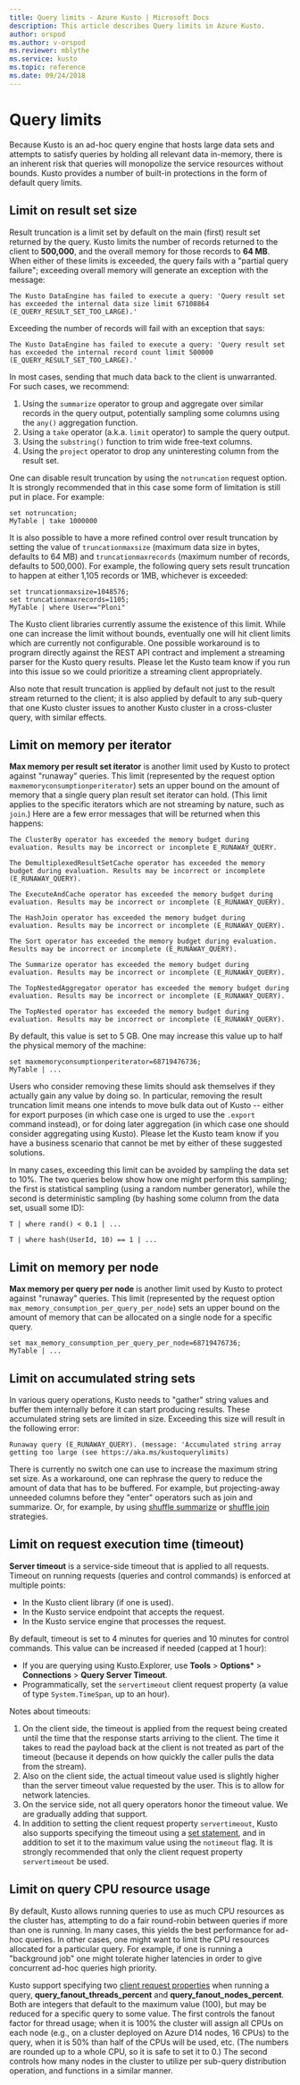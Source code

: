 ```yaml
---
title: Query limits - Azure Kusto | Microsoft Docs
description: This article describes Query limits in Azure Kusto.
author: orspod
ms.author: v-orspod
ms.reviewer: mblythe
ms.service: kusto
ms.topic: reference
ms.date: 09/24/2018
---
```

# Query limits

Because Kusto is an ad-hoc query engine that hosts large data sets and
attempts to satisfy queries by holding all relevant data in-memory,
there is an inherent risk that queries will monopolize the service
resources without bounds. Kusto provides a number of built-in protections
in the form of default query limits.

## Limit on result set size

Result truncation is a limit set by default on the main (first)
result set returned by the query. Kusto limits the number of records
returned to the client to **500,000**, and the overall memory for those
records to **64 MB**. When either of these limits is exceeded, the
query fails with a "partial query failure"; exceeding overall memory
will generate an exception with the message:

```
The Kusto DataEngine has failed to execute a query: 'Query result set has exceeded the internal data size limit 67108864 (E_QUERY_RESULT_SET_TOO_LARGE).'
```

Exceeding the number of records will fail with an exception that says:

```
The Kusto DataEngine has failed to execute a query: 'Query result set has exceeded the internal record count limit 500000 (E_QUERY_RESULT_SET_TOO_LARGE).'
```

In most cases, sending that much data back to the client is unwarranted.
For such cases, we recommend:
1. Using the `summarize` operator to group and aggregate over
   similar records in the query output, potentially sampling some
   columns using the `any()` aggregation function.
2. Using a `take` operator (a.k.a. `limit` operator) to sample the query output.
3. Using the `substring()` function to trim wide free-text columns.
4. Using the `project` operator to drop any uninteresting column
   from the result set.

One can disable result truncation by using the `notruncation` request
option. It is strongly recommended that in this case some form of
limitation is still put in place. For example:

```kusto
set notruncation;
MyTable | take 1000000
```

It is also possible to have a more refined control over result truncation
by setting the value of `truncationmaxsize` (maximum data size in bytes,
defaults to 64 MB) and `truncationmaxrecords` (maximum number of records,
defaults to 500,000). For example, the following query sets result truncation
to happen at either 1,105 records or 1MB, whichever is exceeded:

```kusto
set truncationmaxsize=1048576;
set truncationmaxrecords=1105;
MyTable | where User=="Ploni"
```

The Kusto client libraries currently assume the existence of this
limit. While one can increase the limit without bounds, eventually
one will hit client limits which are currently not configurable. 
One possible workaround is to program directly against the REST API
contract and implement a streaming parser for the Kusto query
results. Please let the Kusto team know if you run into this issue
so we could prioritize a streaming client appropriately.

Also note that result truncation is applied by default not just to the
result stream returned to the client; it is also applied by default to
any sub-query that one Kusto cluster issues to another Kusto cluster
in a cross-cluster query, with similar effects.

## Limit on memory per iterator

**Max memory per result set iterator** is another limit used by Kusto
to protect against "runaway" queries. This limit (represented by the
request option `maxmemoryconsumptionperiterator`) sets an upper bound
on the amount of memory that a single query plan result set iterator
can hold. (This limit applies to the specific iterators which are
not streaming by nature, such as `join`.) Here are a few error messages
that will be returned when this happens:

```
The ClusterBy operator has exceeded the memory budget during evaluation. Results may be incorrect or incomplete E_RUNAWAY_QUERY.

The DemultiplexedResultSetCache operator has exceeded the memory budget during evaluation. Results may be incorrect or incomplete (E_RUNAWAY_QUERY).

The ExecuteAndCache operator has exceeded the memory budget during evaluation. Results may be incorrect or incomplete (E_RUNAWAY_QUERY).

The HashJoin operator has exceeded the memory budget during evaluation. Results may be incorrect or incomplete (E_RUNAWAY_QUERY).

The Sort operator has exceeded the memory budget during evaluation. Results may be incorrect or incomplete (E_RUNAWAY_QUERY).

The Summarize operator has exceeded the memory budget during evaluation. Results may be incorrect or incomplete (E_RUNAWAY_QUERY).

The TopNestedAggregator operator has exceeded the memory budget during evaluation. Results may be incorrect or incomplete (E_RUNAWAY_QUERY).

The TopNested operator has exceeded the memory budget during evaluation. Results may be incorrect or incomplete (E_RUNAWAY_QUERY).
```

By default, this value is set to 5 GB. One may increase this
value up to half the physical memory of the machine:

```kusto
set maxmemoryconsumptionperiterator=68719476736;
MyTable | ...
```

Users who consider removing these limits should ask themselves if
they actually gain any value by doing so. In particular, removing the
result truncation limit means one intends to move bulk data out of
Kusto -- either for export purposes (in which case one is urged to
use the `.export` command instead), or for doing later aggregation
(in which case one should consider aggregating using Kusto).
Please let the Kusto team know if you have a business scenario that
cannot be met by either of these suggested solutions.  

In many cases, exceeding this limit can be avoided by sampling the
data set to 10%. The two queries below show how one might perform this
sampling; the first is statistical sampling (using a random number
generator), while the second is deterministic sampling (by hashing
some column from the data set, usuall some ID):

```kusto
T | where rand() < 0.1 | ...

T | where hash(UserId, 10) == 1 | ...
```

## Limit on memory per node

**Max memory per query per node** is another limit used by Kusto
to protect against "runaway" queries. This limit (represented by the
request option `max_memory_consumption_per_query_per_node`) sets an upper bound
on the amount of memory that can be allocated on a single node for a specific query. 


```kusto
set max_memory_consumption_per_query_per_node=68719476736;
MyTable | ...
```

## Limit on accumulated string sets

In various query operations, Kusto needs to "gather" string values and buffer
them internally before it can start producing results. These accumulated string
sets are limited in size. Exceeding this size will result in the following error:

```
Runaway query (E_RUNAWAY_QUERY). (message: 'Accumulated string array getting too large (see https://aka.ms/kustoquerylimits)
```

There is currently no switch one can use to increase the maximum string set size.
As a workaround, one can rephrase the query to reduce the amount of data that
has to be buffered. For example, but projecting-away unneeded columns before
they "enter" operators such as join and summarize. Or, for example, by using [shuffle summarize](../query/shufflesummarize.md) or [shuffle join](../query/shufflejoin.md) strategies.

## Limit on request execution time (timeout)

**Server timeout** is a service-side timeout that is applied to all requests.
Timeout on running requests (queries and control commands) is enforced at multiple
points:

* In the Kusto client library (if one is used).
* In the Kusto service endpoint that accepts the request.
* In the Kusto service engine that processes the request.

By default, timeout is set to 4 minutes for queries and 10 minutes for
control commands. This value can be increased if needed (capped
at 1 hour):

* If you are querying using Kusto.Explorer, use **Tools** &gt; **Options*** &gt;
  **Connections** &gt; **Query Server Timeout**.
* Programmatically, set the `servertimeout`
  client request property (a value of type `System.TimeSpan`, up to an hour).

Notes about timeouts:

1. On the client side, the timeout is applied from the request being created
   until the time that the response starts arriving to the client. The time it
   takes to read the payload back at the client is not treated as part of the
   timeout (because it depends on how quickly the caller pulls the data from
   the stream).
2. Also on the client side, the actual timeout value used is slightly higher
   than the server timeout value requested by the user. This is to allow for
   network latencies.
3. On the service side, not all query operators honor the timeout value.
   We are gradually adding that support.
4. In addition to setting the client request property `servertimeout`,
   Kusto also supports specifying the timeout using a [set statement](../query/setstatement.md),
   and in addition to set it to the maximum value using the `notimeout` flag.
   It is strongly recommended that only the client request property `servertimeout`
   be used.

## Limit on query CPU resource usage

By default, Kusto allows running queries to use as much CPU resources as the
cluster has, attempting to do a fair round-robin between queries if more than
one is running. In many cases, this yields the best performance for ad-hoc queries.
In other cases, one might want to limit the CPU resources allocated for a particular
query. For example, if one is running a "background job" one might tolerate higher
latencies in order to give concurrent ad-hoc queries high priority.

Kusto support specifying two [client request properties](../api/netfx/request-properties.md)
when running a query, **query_fanout_threads_percent** and **query_fanout_nodes_percent**.
Both are integers that default to the maximum value (100), but may be reduced for a
specific query to some value. The first controls the fanout factor for thread usage;
when it is 100% the cluster will assign all CPUs on each node (e.g., on a cluster
deployed on Azure D14 nodes, 16 CPUs) to the query, when it is 50% than half of the CPUs
will be used, etc. (The numbers are rounded up to a whole CPU, so it is safe to set it
to 0.) The second controls how many nodes in the cluster to utilize per sub-query distribution
operation, and functions in a similar manner.